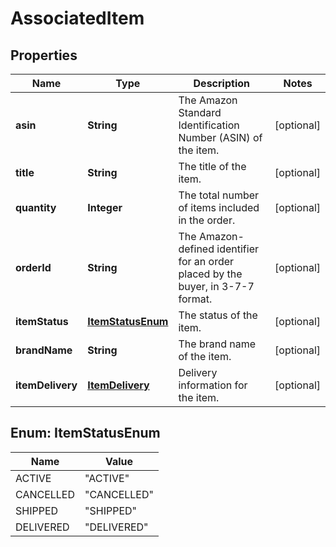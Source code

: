 
# AssociatedItem

## Properties
Name | Type | Description | Notes
------------ | ------------- | ------------- | -------------
**asin** | **String** | The Amazon Standard Identification Number (ASIN) of the item. |  [optional]
**title** | **String** | The title of the item. |  [optional]
**quantity** | **Integer** | The total number of items included in the order. |  [optional]
**orderId** | **String** | The Amazon-defined identifier for an order placed by the buyer, in 3-7-7 format. |  [optional]
**itemStatus** | [**ItemStatusEnum**](#ItemStatusEnum) | The status of the item. |  [optional]
**brandName** | **String** | The brand name of the item. |  [optional]
**itemDelivery** | [**ItemDelivery**](ItemDelivery.md) | Delivery information for the item. |  [optional]


<a name="ItemStatusEnum"></a>
## Enum: ItemStatusEnum
Name | Value
---- | -----
ACTIVE | &quot;ACTIVE&quot;
CANCELLED | &quot;CANCELLED&quot;
SHIPPED | &quot;SHIPPED&quot;
DELIVERED | &quot;DELIVERED&quot;



